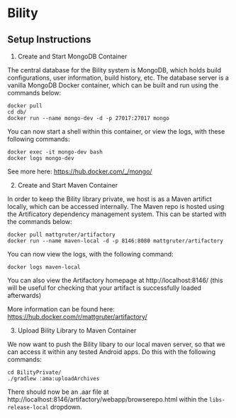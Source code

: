 # Bility

## Setup Instructions

1) Create and Start MongoDB Container

The central database for the Bility system is MongoDB, which holds build configurations, user information, build history, etc. The database server is a vanilla MongoDB Docker container, which can be built and run using the commands below:

```
docker pull
cd db/
docker run --name mongo-dev -d -p 27017:27017 mongo
```

You can now start a shell within this container, or view the logs, with these following commands:

```
docker exec -it mongo-dev bash
docker logs mongo-dev
```

See more here: https://hub.docker.com/_/mongo/

2) Create and Start Maven Container

In order to keep the Bility library private, we host is as a Maven artifict locally, which can be accessed internally. The Maven repo is hosted using the Artificatory dependency management system. This can be started with the commands below:

```
docker pull mattgruter/artifactory
docker run --name maven-local -d -p 8146:8080 mattgruter/artifactory
```

You can now view the logs, with the following command:

```
docker logs maven-local
```

You can also view the Artifactory homepage at http://localhost:8146/ (this will be useful for checking that your artifact is successfully loaded afterwards)

More information can be found here: https://hub.docker.com/r/mattgruter/artifactory/

3) Upload Bility Library to Maven Container

We now want to push the Bility libary to our local maven server, so that we can access it within any tested Android apps. Do this with the following commands:

```
cd BilityPrivate/
./gradlew :ama:uploadArchives
```

There should now be an .aar file at http://localhost:8146/artifactory/webapp/browserepo.html within the `libs-release-local` dropdown.